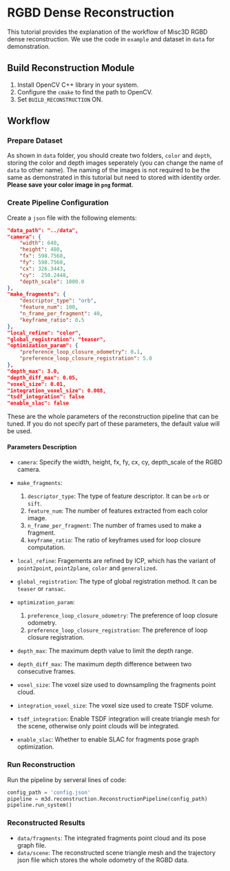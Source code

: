 # RGBD Dense Reconstruction
This tutorial provides the explanation of the workflow of Misc3D RGBD dense reconstruction. We use the code in `example` and dataset in `data` for demonstration.

## Build Reconstruction Module
1. Install OpenCV C++ library in your system.
2. Configure the `cmake` to find the path to OpenCV.
3. Set `BUILD_RECONSTRUCTION` ON.

## Workflow
### Prepare Dataset
As shown in `data` folder, you should create two folders, `color` and `depth`, storing the color and depth images seperately (you can change the name of `data` to other name). The naming of the images is not required to be the same as demonstrated in this tutorial but need to stored with identity order. **Please save your color image in `png` format**.

### Create Pipeline Configuration
Create a `json` file with the following elements:
```json
"data_path": "../data",
"camera": {
    "width": 640,
    "height": 480,
    "fx": 598.7568,
    "fy": 598.7568,
    "cx": 326.3443,
    "cy":  250.2448,
    "depth_scale": 1000.0
},
"make_fragments": {
    "descriptor_type": "orb",
    "feature_num": 100,
    "n_frame_per_fragment": 40,
    "keyframe_ratio": 0.5
},
"local_refine": "color",
"global_registration": "teaser",
"optimization_param": {
    "preference_loop_closure_odometry": 0.1,
    "preference_loop_closure_registration": 5.0
},
"depth_max": 3.0,
"depth_diff_max": 0.05,
"voxel_size": 0.01,
"integration_voxel_size": 0.008,
"tsdf_integration": false
"enable_slac": false
```
These are the whole parameters of the reconstruction pipeline that can be tuned. If you do not specify part of these parameters, the default value will be used.

#### Parameters Description
- `camera`: Specify the width, height, fx, fy, cx, cy, depth_scale of the RGBD camera.
- `make_fragments`:
    1. `descriptor_type`: The type of feature descriptor. It can be `orb` or `sift`.
    2. `feature_num`: The number of features extracted from each color image.
    3. `n_frame_per_fragment`: The number of frames used to make a fragment.
    4. `keyframe_ratio`: The ratio of keyframes used for loop closure computation.

- `local_refine`: Fragements are refined by ICP, which has the variant of `point2point`, `point2plane`, `color` and `generalized`.

- `global_registration`: The type of global registration method. It can be `teaser` or `ransac`.

- `optimization_param`:
    1. `preference_loop_closure_odometry`: The preference of loop closure odometry.
    2. `preference_loop_closure_registration`: The preference of loop closure registration.

- `depth_max`: The maximum depth value to limit the depth range.

- `depth_diff_max`: The maximum depth difference between two consecutive frames.

- `voxel_size`: The voxel size used to downsampling the fragments point cloud.

- `integration_voxel_size`: The voxel size used to create TSDF volume.

- `tsdf_integration`: Enable TSDF integration will create triangle mesh for the scene, otherwise only point clouds will be integrated.

- `enable_slac`: Whether to enable SLAC for fragments pose graph optimization.

### Run Reconstruction
Run the pipeline by serveral lines of code:

```python
config_path = 'config.json'
pipeline = m3d.reconstruction.ReconstructionPipeline(config_path)
pipeline.run_system()
```

### Reconstructed Results
- `data/fragments`: The integrated fragments point cloud and its pose graph file.
- `data/scene`: The reconstructed scene triangle mesh and the trajectory json file which stores the whole odometry of the RGBD data.